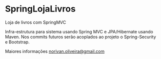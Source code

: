 # SpringLojaLivros
Loja de livros com SpringMVC

Infra-estrutura para sistema usando Spring MVC e JPA/Hibernate usando Maven. 
Nos commits futuros serão acoplados ao projeto o Spring-Security e Bootstrap.

Maiores informações norivan.oliveira@gmail.com
